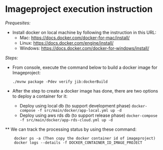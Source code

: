 # Imageproject execution instruction

_Prequesites:_

- Install docker on local machine by following the instruction in this URL:
  - Mac: https://docs.docker.com/docker-for-mac/install/
  - Linux: https://docs.docker.com/engine/install/
  - Windows: https://docs.docker.com/docker-for-windows/install/

_Steps:_

- From console, execute the command below to build a docker image for Imageproject:

  ```
  ./mvnw package -Pdev verify jib:dockerBuild
  ```

- After the step to create a docker image has done, there are two options to deploy a container for it:

  - Deploy using local db (to support development phase)
    `docker-compose -f src/main/docker/app-local.yml up -d`
  - Deploy using aws rds db (to support release phase)
    `docker-compose -f src/main/docker/app-rds-cloud.yml up -d`

\*\* We can track the processing status by using these command:

```
    docker ps -a (Then copy the docker container id of imageproject)
    docker logs --details -f DOCKER_CONTAINER_ID_IMAGE_PROJECT
```
